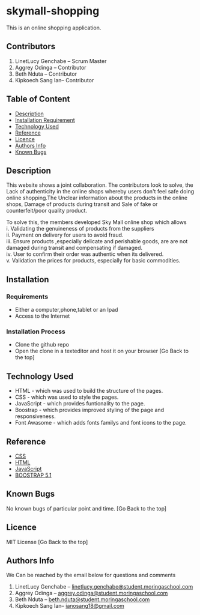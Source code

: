# skymall-shopping
This is an online shopping application. 
## Contributors
 1. LinetLucy Genchabe – Scrum Master
 2. Aggrey Odinga – Contributor
 3. Beth Nduta – Contributor 
 4. Kipkoech Sang Ian– Contributor


## Table of Content
+ [Description](#description)
+ [Installation Requirement](#Requirements)
+ [Technology Used](#technology-used)
+ [Reference](#reference)
+ [Licence](#licence)
+ [Authors Info](#Authors-Info)
+ [Known Bugs](#Known-Bugs)

## Description
<p>This  website shows a joint collaboration. The contributors look to solve, the Lack of authenticity in the online shops whereby users don't feel safe doing online shopping.The Unclear information about the products
in the online shops, Damage of products during transit and Sale of fake or counterfeit/poor quality product.
</p>
<p> To solve this, the members developed Sky Mall online shop which allows <br>
i. Validating the genuineness of products from the suppliers <br>
ii.  Payment on delivery for users to avoid fraud.<br>
iii. Ensure products ,especially delicate and perishable goods, are are not damaged during transit and compensating if damaged.<br>
iv. User to confirm their order was authentic when its delivered.<br>
v. Validation the prices for products, especially for basic commodities.<br>
</p>

## Installation
### Requirements
* Either a computer,phone,tablet or an Ipad
* Access to the Internet
### Installation Process
* Clone the github repo
* Open the clone in a texteditor and host it on your browser
[Go Back to the top]
## Technology Used
* HTML - which was used to build the structure of the pages.
* CSS - which was used to style the pages.
* JavaScript - which provides funtionality to the page.
* Boostrap - which provides improved styling of the page and responsiveness.
* Font Awasome - which adds fonts familys and font icons to the page.
## Reference
* [CSS](https://developer.mozilla.org/en-US/docs/Web/CSS)
* [HTML](https://developer.mozilla.org/en-US/docs/Glossary/HTML)
* [JavaScript](https://developer.mozilla.org/en-US/docs/Web/JavaScript)
* [BOOSTRAP 5.1](https://getbootstrap.com/docs/5.0/getting-started/introduction/)
## Known Bugs
No known bugs of particular point and time.
[Go Back to the top]
## Licence
MIT License
[Go Back to the top]
## Authors Info
We Can be reached by the email below for questions and comments
1. LinetLucy Genchabe – linetlucy.genchabe@student.moringaschool.com
 2. Aggrey Odinga – aggrey.odinga@student.moringaschool.com
 3. Beth Nduta – beth.nduta@student.moringaschool.com
 4. Kipkoech Sang Ian– ianosang18@gmail.com
